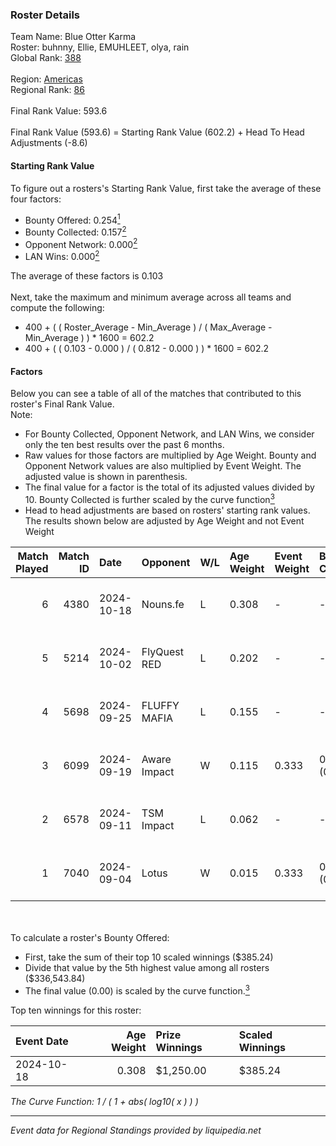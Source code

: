 ### Roster Details<br />
Team Name: Blue Otter Karma<br />
Roster: buhnny, Ellie, EMUHLEET, olya, rain<br />
Global Rank: [388](../../standings_global_2025_03_01.md)<br />
<br />
Region: [Americas]( ../../standings_americas_2025_03_01.md)<br />
Regional Rank: [86]( ../../standings_americas_2025_03_01.md)<br />
<br />
Final Rank Value:  593.6<br />
<br />
Final Rank Value (593.6) = Starting Rank Value (602.2) + Head To Head Adjustments (-8.6)<br />

#### Starting Rank Value<br />
To figure out a rosters's Starting Rank Value, first take the average of these four factors:<br />
- Bounty Offered: 0.254[<sup>1</sup>](#table2)
- Bounty Collected: 0.157[<sup>2</sup>](#table1)
- Opponent Network: 0.000[<sup>2</sup>](#table1)
- LAN Wins: 0.000[<sup>2</sup>](#table1)

The average of these factors is 0.103<br />
<br />
Next, take the maximum and minimum average across all teams and compute the following:<br />
- 400 + ( ( Roster_Average - Min_Average ) / ( Max_Average - Min_Average ) ) * 1600 = 602.2
- 400 + ( ( 0.103 - 0.000 ) / ( 0.812 - 0.000 ) ) * 1600 = 602.2


#### Factors<br />
Below you can see a table of all of the matches that contributed to this roster's Final Rank Value.<br />
Note:<br />

- For Bounty Collected, Opponent Network, and LAN Wins, we consider only the ten best results over the past 6 months.
- Raw values for those factors are multiplied by Age Weight. Bounty and Opponent Network values are also multiplied by Event Weight. The adjusted value is shown in parenthesis.
- The final value for a factor is the total of its adjusted values divided by 10. Bounty Collected is further scaled by the curve function[<sup>3</sup>](#curveFunction)
- Head to head adjustments are based on rosters' starting rank values. The results shown below are adjusted by Age Weight and not Event Weight
<span id="table1"></span><br />


| Match Played | Match ID | Date       | Opponent     | W/L | Age Weight | Event Weight | Bounty Collected | Opponent Network | LAN Wins  | H2H Adj. | Roster                              |
| -: | -: | :- | :- | :- | :- | :- | :- | :- | :- | -: | :- |
|            6 |     4380 | 2024-10-18 | Nouns.fe     | L   | 0.308      | -            | -                | -                | -         |    -4.67 | buhnny, Ellie, EMUHLEET, olya, rain |
|            5 |     5214 | 2024-10-02 | FlyQuest RED | L   | 0.202      | -            | -                | -                | -         |    -2.73 | buhnny, Ellie, EMUHLEET, olya, rain |
|            4 |     5698 | 2024-09-25 | FLUFFY MAFIA | L   | 0.155      | -            | -                | -                | -         |    -2.31 | buhnny, Ellie, EMUHLEET, olya, rain |
|            3 |     6099 | 2024-09-19 | Aware Impact | W   | 0.115      | 0.333        | 0.001 (0.000)    | 0.008 (0.000)    | 0 (0.000) |     1.81 | buhnny, Ellie, EMUHLEET, olya, rain |
|            2 |     6578 | 2024-09-11 | TSM Impact   | L   | 0.062      | -            | -                | -                | -         |    -0.93 | buhnny, Ellie, EMUHLEET, olya, rain |
|            1 |     7040 | 2024-09-04 | Lotus        | W   | 0.015      | 0.333        | 0.001 (0.000)    | 0.004 (0.000)    | 0 (0.000) |     0.23 | buhnny, Ellie, EMUHLEET, olya, rain |

<br />
<span id="table2"></span><br />
To calculate a roster's Bounty Offered:<br />

- First, take the sum of their top 10 scaled winnings ($385.24)
- Divide that value by the 5th highest value among all rosters ($336,543.84)
- The final value (0.00) is scaled by the curve function.[<sup>3</sup>](#curveFunction)

Top ten winnings for this roster:<br />

| Event Date | Age Weight | Prize Winnings | Scaled Winnings |
| :- | -: | :- | :- |
| 2024-10-18 |      0.308 | $1,250.00      | $385.24         |


<span id="curveFunction"></span>_The Curve Function: 1 / ( 1 + abs( log10( x ) ) )_<br />

---
_Event data for Regional Standings provided by liquipedia.net_<br />
